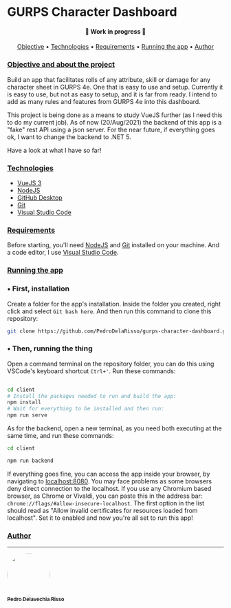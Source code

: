 # GURPS Character Dashboard

<h4 align="center"> 
	🚧  Work in progress  🚧
</h4>

<p align="center">
 <a href="#objective">Objective</a> •
 <a href="#technologies">Technologies</a> •
 <a href="#requirements">Requirements</a> •
 <a href="#running">Running the app</a> •
 <a href="#author">Author</a>
</p>

### [Objective and about the project](#objective)
Build an app that facilitates rolls of any attribute, skill or damage for any character sheet in GURPS 4e. One that is easy to use and setup. Currently it is easy to use, but not as easy to setup, and it is far from ready.
I intend to add as many rules and features from GURPS 4e into this dashboard.

This project is being done as a means to study VueJS further (as I need this to do my current job). As of now (20/Aug/2021) the backend of this app is a "fake" rest API using a json server. For the near future, if everything goes ok, I want to change the backend to .NET 5.

Have a look at what I have so far!

### [Technologies](#technologies)
* [VueJS 3](https://v3.vuejs.org/)
* [NodeJS](https://nodejs.org/)
* [GitHub Desktop](https://desktop.github.com)
* [Git](https://git-scm.com)
* [Visual Studio Code](https://code.visualstudio.com)

### [Requirements](#requirements)
Before starting, you'll need [NodeJS](https://nodejs.org/) and [Git](https://git-scm.com) installed on your machine.
And a code editor, I use [Visual Studio Code](https://code.visualstudio.com).

### [Running the app](#running)
### • First, installation
Create a folder for the app's installation. Inside the folder you created, right click and select ``Git bash here``. And then run this command to clone this repository:
```bash
git clone https://github.com/PedroDelaRisso/gurps-character-dashboard.git
```
### • Then, running the thing
Open a command terminal on the repository folder, you can do this using VSCode's keyboard shortcut ``Ctrl+'``. Run these commands:
```bash

cd client
# Install the packages needed to run and build the app:
npm install 
# Wait for everything to be installed and then run:
npm run serve
```
As for the backend, open a new terminal, as you need both executing at the same time, and run these commands:
```bash
cd client

npm run backend
```

If everything goes fine, you can access the app inside your browser, by navigating to [localhost:8080](http://localhost:8080). You may face problems as some browsers deny direct connection to the localhost. If you use any Chromium based browser, as Chrome or Vivaldi, you can paste this in the address bar: ``chrome://flags/#allow-insecure-localhost``. The first option in the list should read as "Allow invalid certificates for resources loaded from localhost". Set it to enabled and now you're all set to run this app!


### [Author](#author)
---

<a href="https://github.com/pedrodelavechiasoitic//">
 <img style="border-radius: 50%;" src="https://cdn.discordapp.com/attachments/861972486362890270/865216130548367391/eu.jpg" width="100px;"/>
 <br />
 <sub><b>Pedro Delavechia Risso</b></sub></a> <a href="https://github.com/PedroDelaRisso//"
